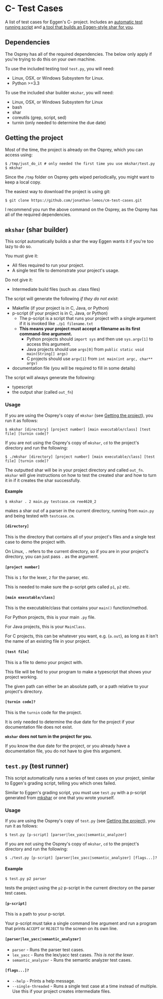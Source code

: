 # C- Test Cases
A list of test cases for Eggen's C- project.
Includes an [automatic test running script](#testpy-test-runner) and [a tool that builds an Eggen-style shar for you](#mkshar-shar-builder).

## Dependencies
The Osprey has all of the required dependencies.
The below only apply if you're trying to do this on your own machine.

To use the included testing tool `test.py`, you will need:
* Linux, OSX, or Windows Subsystem for Linux.
* Python >=3.3

To use the included shar builder `mkshar`, you will need:
* Linux, OSX, or Windows Subsystem for Linux
* bash
* shar
* coreutils (grep, script, sed)
* turnin (only needed to determine the due date)

## Getting the project
Most of the time, the project is already on the Osprey, which you can access using:
```shell
$ /tmp/just_do_it # only needed the first time you use mkshar/test.py
$ mkshar
```

Since the `/tmp` folder on Osprey gets wiped periodically, you might want to keep a local copy.

The easiest way to download the project is using git:
```shell
$ git clone https://github.com/jonathan-lemos/cm-test-cases.git
```
I recommend you run the above command on the Osprey, as the Osprey has all of the required dependencies.

## `mkshar` (shar builder)
This script automatically builds a shar the way Eggen wants it if you're too lazy to do so.

You must give it:
* All files required to run your project.
* A single test file to demonstrate your project's usage.

Do not give it:
* Intermediate build files (such as .class files)

The script will generate the following *if they do not exist*:
* Makefile (if your project is in C, Java, or Python)
* p-script (if your project is in C, Java, or Python)
	* The p-script is a script that runs your project with a single argument if it is invoked like `./p1 filename.txt`
	* **This means your project must accept a filename as its first command-line argument.**
		* Python projects should `import sys` and then use `sys.argv[1]` to access this argument.
		* Java projects should use `args[0]` from `public static void main(String[] args)`
		* C projects should use `argv[1]` from `int main(int argc, char** argv)`
* documentation file (you will be required to fill in some details)

The script will always generate the following:
* typescript
* the output shar (called `out_fn`)

### Usage
If you are using the Osprey's copy of `mkshar` (see [Getting the project](#getting-the-project)), you run it as follows:
```shell
$ mkshar [directory] [project number] [main executable/class] [test file] [turnin code]?
```

If you are not using the Osprey's copy of `mkshar`, `cd` to the project's directory and run the following:
```shell
$ ./mkshar [directory] [project number] [main executable/class] [test file] [turnin code]?
```

The outputted shar will be in your project directory and called `out_fn`.
`mkshar` will give instructions on how to test the created shar and how to turn it in if it creates the shar successfully.

#### Example
```shell
$ mkshar . 2 main.py testcase.cm ree4620_2
```
makes a shar out of a parser in the current directory, running from `main.py` and being tested with `testcase.cm`.

#### `[directory]`
This is the directory that contains all of your project's files and a single test case to demo the project with.

On Linux, `.` refers to the current directory, so if you are in your project's directory, you can just pass `.` as the argument.

#### `[project number]`
This is `1` for the lexer, `2` for the parser, etc.

This is needed to make sure the p-script gets called `p1`, `p2` etc.

#### `[main executable/class]`
This is the executable/class that contains your `main()` function/method.

For Python projects, this is your main `.py` file.

For Java projects, this is your `MainClass`.

For C projects, this can be whatever you want, e.g. (`a.out`), as long as it isn't the name of an existing file in your project.

#### `[test file]`
This is a file to demo your project with.

This file will be fed to your program to make a typescript that shows your project working.

The given path can either be an absolute path, or a path relative to your project's directory.

#### `[turnin code]?`
This is the `turnin` code for the project.

It is only needed to determine the due date for the project if your documentation file does not exist.

**`mkshar` does not turn in the project for you.**

If you know the due date for the project, or you already have a documentation file, you do not have to give this argument.

## `test.py` (test runner)
This script automatically runs a series of test cases on your project, similar to Eggen's grading script, telling you which ones failed.

Similar to Eggen's grading script, you must use `test.py` with a p-script generated from [mkshar](#mkshar-shar-builder) or one that you wrote yourself.

### Usage
If you are using the Osprey's copy of `test.py` (see [Getting the project](#getting-the-project)), you run it as follows:
```shell
$ test.py [p-script] [parser|lex_yacc|semantic_analyzer]
```

If you are not using the Osprey's copy of `mkshar`, `cd` to the project's directory and run the following:
```shell
$ ./test.py [p-script] [parser|lex_yacc|semantic_analyzer] [flags...]?
```

#### Example
```shell
$ test.py p2 parser
```
tests the project using the `p2` p-script in the current directory on the parser test cases.

#### `[p-script]`
This is a path to your p-script.

Your p-script must take a single command line argument and run a program that prints `ACCEPT` or `REJECT` to the screen on its own line.

#### `[parser|lex_yacc|semantic_analyzer]`
* `parser` - Runs the parser test cases.
* `lex_yacc` - Runs the lex/yacc test cases. *This is not the lexer*.
* `semantic_analyzer` - Runs the semantic analyzer test cases.

#### `[flags...]?`
* `--help` - Prints a help message.
* `--single-threaded` - Runs a single test case at a time instead of multiple. Use this if your project creates intermediate files.

